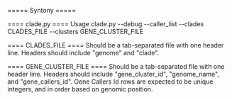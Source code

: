 ===== Syntony =====

==== clade.py ====
Usage clade.py --debug --caller_list --clades CLADES_FILE --clusters GENE_CLUSTER_FILE


==== CLADES_FILE ====
Should be a tab-separated file with one header line. Headers should include "genome" and "clade". 

==== GENE_CLUSTER_FILE ====
Should be a tab-separated file with one header line. Headers should include "gene_cluster_id", "genome_name", and "gene_callers_id". 
Gene Callers Id rows are expected to be unique integers, and in order based on genomic position. 

